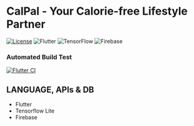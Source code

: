 # CalPal - Your Calorie-free Lifestyle Partner
[![License](https://img.shields.io/badge/License-BSD_3--Clause-blue.svg)](https://opensource.org/licenses/BSD-3-Clause) ![Flutter](https://img.shields.io/badge/Flutter-%2302569B.svg?style=plastic&logo=Flutter&logoColor=white) ![TensorFlow](https://img.shields.io/badge/TensorFlow-%23FF6F00.svg?style=plastic&logo=TensorFlow&logoColor=white) ![Firebase](https://img.shields.io/badge/Firebase-039BE5?style=plastic&logo=Firebase&logoColor=white)


### **Automated Build Test**
[![Flutter CI](https://github.com/darksky6666/CalPal/actions/workflows/flutter-apk-autobuild.yml/badge.svg)](https://github.com/darksky6666/CalPal/actions/workflows/flutter-apk-autobuild.yml)


## **LANGUAGE, APIs & DB**
- Flutter
- Tensorflow Lite
- Firebase
